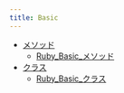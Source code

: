 ```yaml
---
title: Basic
---
```



- [メソッド](./メソッド/index.md)
    - [Ruby_Basic_メソッド](/d/2007/03/12/Ruby_Baisc_メソッド.md)
- [クラス](./クラス/index.md)
    - [Ruby_Basic_クラス](/d/2022/05/18/Ruby_Basic_クラス.md)




